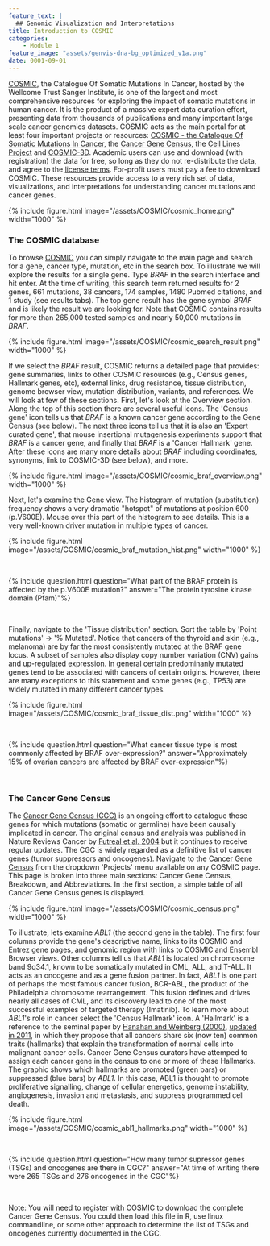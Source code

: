 ```yaml
---
feature_text: |
  ## Genomic Visualization and Interpretations
title: Introduction to COSMIC
categories:
    - Module 1
feature_image: "assets/genvis-dna-bg_optimized_v1a.png"
date: 0001-09-01
---
```


[COSMIC](http://cancer.sanger.ac.uk/cosmic), the Catalogue Of Somatic Mutations In Cancer, hosted by the Wellcome Trust Sanger Institute, is one of the largest and most comprehensive resources for exploring the impact of somatic mutations in human cancer. It is the product of a massive expert data curation effort, presenting data from thousands of publications and many important large scale cancer genomics datasets. COSMIC acts as the main portal for at least four important projects or resources: [COSMIC - the Catalogue Of Somatic Mutations In Cancer](http://cancer.sanger.ac.uk/cosmic), the [Cancer Gene Census](http://cancer.sanger.ac.uk/census), the [Cell Lines Project](http://cancer.sanger.ac.uk/cell_lines) and [COSMIC-3D](http://cancer.sanger.ac.uk/cosmic3d/). Academic users can use and download (with registration) the data for free, so long as they do not re-distribute the data, and agree to the [license terms](http://cancer.sanger.ac.uk/cosmic/license). For-profit users must pay a fee to download COSMIC. These resources provide access to a very rich set of data, visualizations, and interpretations for understanding cancer mutations and cancer genes.      

{% include figure.html image="/assets/COSMIC/cosmic_home.png" width="1000" %}

### The COSMIC database
To browse [COSMIC](http://cancer.sanger.ac.uk/cosmic) you can simply navigate to the main page and search for a gene, cancer type, mutation, etc in the search box. To illustrate we will explore the results for a single gene. Type *BRAF* in the search interface and hit enter. At the time of writing, this search term returned results for 2 genes, 661 mutations, 38 cancers, 174 samples, 1480 Pubmed citations, and 1 study (see results tabs). The top gene result has the gene symbol *BRAF* and is likely the result we are looking for. Note that COSMIC contains results for more than 265,000 tested samples and nearly 50,000 mutations in *BRAF*. 

{% include figure.html image="/assets/COSMIC/cosmic_search_result.png" width="1000" %}

If we select the *BRAF* result, COSMIC returns a detailed page that provides: gene summaries, links to other COSMIC resources (e.g., Census genes, Hallmark genes, etc), external links, drug resistance, tissue distribution, genome browser view, mutation distribution, variants, and references. We will look at few of these sections. First, let's look at the Overview section. Along the top of this section there are several useful icons. The 'Census gene' icon tells us that *BRAF* is a known cancer gene according to the Gene Census (see below). The next three icons tell us that it is also an 'Expert curated gene', that mouse insertional mutagenesis experiments support that *BRAF* is a cancer gene, and finally that *BRAF* is a 'Cancer Hallmark' gene. After these icons are many more details about *BRAF* including coordinates, synonyms, link to COSMIC-3D (see below), and more.    

{% include figure.html image="/assets/COSMIC/cosmic_braf_overview.png" width="1000" %}

Next, let's examine the Gene view. The histogram of mutation (substitution) frequency shows a very dramatic "hotspot" of mutations at position 600 (p.V600E). Mouse over this part of the histogram to see details. This is a very well-known driver mutation in multiple types of cancer. 

{% include figure.html image="/assets/COSMIC/cosmic_braf_mutation_hist.png" width="1000" %}

<p><br></p>

{% include question.html question="What part of the BRAF protein is affected by the p.V600E mutation?" answer="The protein tyrosine kinase domain (Pfam)"%}

<p><br></p>

Finally, navigate to the 'Tissue distribution' section. Sort the table by 'Point mutations' -> '% Mutated'. Notice that cancers of the thyroid and skin (e.g., melanoma) are by far the most consistently mutated at the BRAF gene locus. A subset of samples also display copy number variation (CNV) gains and up-regulated expression. In general certain predominanly mutated genes tend to be associated with cancers of certain origins. However, there are many exceptions to this statement and some genes (e.g., TP53) are widely mutated in many different cancer types.  

{% include figure.html image="/assets/COSMIC/cosmic_braf_tissue_dist.png" width="1000" %}

<p><br></p>

{% include question.html question="What cancer tissue type is most commonly affected by BRAF over-expression?" answer="Approximately 15% of ovarian cancers are affected by BRAF over-expression"%}

<p><br></p>

### The Cancer Gene Census

The [Cancer Gene Census (CGC)](http://cancer.sanger.ac.uk/census) is an ongoing effort to catalogue those genes for which mutations (somatic or germline) have been causally implicated in cancer. The original census and analysis was published in Nature Reviews Cancer by [Futreal et al. 2004](http://dx.doi.org/10.1038/nrc1299) but it continues to receive regular updates. The CGC is widely regarded as a definitive list of cancer genes (tumor suppressors and oncogenes). Navigate to the [Cancer Gene Census](http://cancer.sanger.ac.uk/census) from the dropdown 'Projects' menu available on any COSMIC page. This page is broken into three main sections: Cancer Gene Census, Breakdown, and Abbreviations. In the first section, a simple table of all Cancer Gene Census genes is displayed.      

{% include figure.html image="/assets/COSMIC/cosmic_census.png" width="1000" %}

To illustrate, lets examine *ABL1* (the second gene in the table). The first four columns provide the gene's descriptive name, links to its COSMIC and Entrez gene pages, and genomic region with links to COSMIC and Ensembl Browser views. Other columns tell us that *ABL1* is located on chromosome band 9q34.1, known to be somatically mutated in CML, ALL, and T-ALL. It acts as an oncogene and as a gene fusion partner. In fact, *ABL1* is one part of perhaps the most famous cancer fusion, BCR-ABL, the product of the Philadelphia chromosome rearrangement. This fusion defines and drives nearly all cases of CML, and its discovery lead to one of the most successful examples of targeted therapy (Imatinib). To learn more about *ABL1*'s role in cancer select the 'Census Hallmark' icon. A 'Hallmark' is a reference to the seminal paper by [Hanahan and Weinberg (2000)](https://doi.org/10.1016/S0092-8674(00)81683-9), [updated in 2011](https://doi.org/10.1016/j.cell.2011.02.013), in which they propose that all cancers share six (now ten) common traits (hallmarks) that explain the transformation of normal cells into malignant cancer cells. Cancer Gene Census curators have attemped to assign each cancer gene in the census to one or more of these Hallmarks. The graphic shows which hallmarks are promoted (green bars) or suppressed (blue bars) by *ABL1*. In this case, ABL1 is thought to promote proliferative signalling, change of cellular energetics, genome instability, angiogenesis, invasion and metastasis, and suppress programmed cell death.   
      
{% include figure.html image="/assets/COSMIC/cosmic_abl1_hallmarks.png" width="1000" %}

<p><br></p>

{% include question.html question="How many tumor supressor genes (TSGs) and oncogenes are there in CGC?" answer="At time of writing there were 265 TSGs and 276 oncogenes in the CGC"%}

<p><br></p>

Note: You will need to register with COSMIC to download the complete Cancer Gene Census. You could then load this file in R, use linux commandline, or some other approach to determine the list of TSGs and oncogenes currently documented in the CGC.

